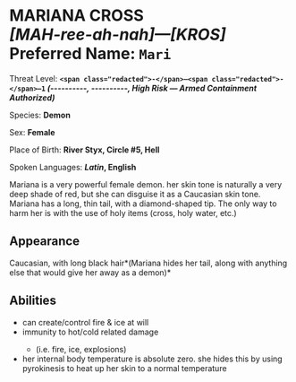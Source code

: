 # MARIANA CROSS<br>*[MAH-ree-ah-nah]—[KROS]*<br>Preferred Name: `Mari`

Threat Level: **`<span class="redacted">-</span>—<span class="redacted">-</span>—1` *(<span class="redacted">----------</span>, <span class="redacted">----------</span>, High Risk — Armed Containment Authorized)***

Species: **Demon**

Sex: **Female**

Place of Birth: **River Styx, Circle #5, Hell**

Spoken Languages: ***Latin*, English**

Mariana is a very powerful female demon. her skin tone is naturally a very deep shade of red, but she can disguise it as a Caucasian skin tone. Mariana has a long, thin tail, with a diamond-shaped tip. The only way to harm her is with the use of holy items (cross, holy water, etc.)

## Appearance

Caucasian, with long black hair*(Mariana hides her tail, along with anything else that would give her away as a demon)*

## Abilities

<ul><li>can create/control fire & ice at will</li><li>immunity to hot/cold related damage</li><ul><li>(i.e. fire, ice, explosions)</li></ul><li>her internal body temperature is absolute zero. she hides this by using pyrokinesis to heat up her skin to a normal temperature</li></ul>